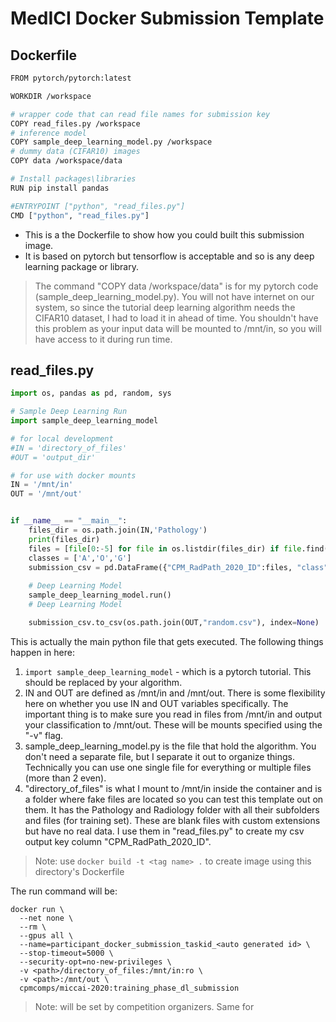 # MedICI Docker Submission Template

## Dockerfile
```bash
FROM pytorch/pytorch:latest

WORKDIR /workspace

# wrapper code that can read file names for submission key
COPY read_files.py /workspace
# inference model
COPY sample_deep_learning_model.py /workspace
# dummy data (CIFAR10) images
COPY data /workspace/data

# Install packages\libraries
RUN pip install pandas

#ENTRYPOINT ["python", "read_files.py"]
CMD ["python", "read_files.py"]
```

* This is a the Dockerfile to show how you could built this submission image.
* It is based on pytorch but tensorflow is acceptable and so is any deep learning package or library.



> The command "COPY data /workspace/data" is for my pytorch code (sample_deep_learning_model.py). You will not have internet on our system, so since the tutorial deep learning algorithm needs the CIFAR10 dataset, I had to load it in ahead of time. You shouldn't have this problem as your input data will be mounted to /mnt/in, so you will have access to it during run time.

## read_files.py
```python
import os, pandas as pd, random, sys

# Sample Deep Learning Run
import sample_deep_learning_model

# for local development
#IN = 'directory_of_files'
#OUT = 'output_dir'

# for use with docker mounts
IN = '/mnt/in'
OUT = '/mnt/out'


if __name__ == "__main__":
    files_dir = os.path.join(IN,'Pathology')
    print(files_dir)
    files = [file[0:-5] for file in os.listdir(files_dir) if file.find('.tiff') != -1]
    classes = ['A','O','G']
    submission_csv = pd.DataFrame({"CPM_RadPath_2020_ID":files, "class":[random.choice(classes) for file in files]})
    
    # Deep Learning Model
    sample_deep_learning_model.run()
    # Deep Learning Model

    submission_csv.to_csv(os.path.join(OUT,"random.csv"), index=None)
```
This is actually the main python file that gets executed. The following things happen in here:  
1. ```import sample_deep_learning_model``` - which is a pytorch tutorial. This should be replaced by your algorithm.  
2. IN and OUT are defined as /mnt/in and /mnt/out. There is some flexibility here on whether you use IN and OUT variables specifically. The important thing is to make sure you read in files from /mnt/in and output your classification to /mnt/out. These will be mounts specified using the "-v" flag.  
3. sample_deep_learning_model.py is the file that hold the algorithm. You don't need a separate file, but I separate it out to organize things. Technically you can use one single file for everything or multiple files (more than 2 even).
4. "directory_of_files" is what I mount to /mnt/in inside the container and is a folder where fake files are located so you can test this template out on them. It has the Pathology and Radiology folder with all their subfolders and files (for training set). These are blank files with custom extensions but have no real data. I use them in "read_files.py" to create my csv output key column "CPM_RadPath_2020_ID".

> Note: use ```docker build -t <tag name> .``` to create image using this directory's Dockerfile

The run command will be:
```
docker run \
  --net none \
  --rm \
  --gpus all \
  --name=participant_docker_submission_taskid_<auto generated id> \
  --stop-timeout=5000 \
  --security-opt=no-new-privileges \
  -v <path>/directory_of_files:/mnt/in:ro \
  -v <path>:/mnt/out \
  cpmcomps/miccai-2020:training_phase_dl_submission

```
> Note: <path> will be set by competition organizers. Same for <auto generated id>

